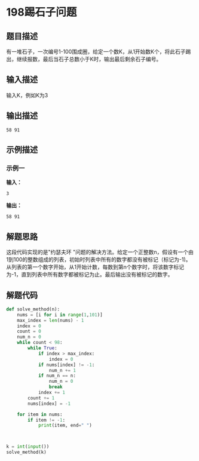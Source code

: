 # 198踢石子问题

## 题目描述

有一堆石子，一次编号1-100围成圈，给定一个数K，从1开始数K个，将此石子踢出，继续报数，最后当石子总数小于K时，输出最后剩余石子编号。

## 输入描述

输入K，例如K为3

## 输出描述

```
58 91
```

## 示例描述

### 示例一

**输入：**

```shell
3
```

**输出：**

```shell
58 91
```



## 解题思路

这段代码实现的是"约瑟夫环 "问题的解决方法。给定一个正整数n，假设有一个由1到100的整数组成的列表，初始时列表中所有的数字都没有被标记（标记为-1)。从列表的第一个数字开始，从1开始计数，每数到第n个数字时，将该数字标记为-1，直到列表中所有数字都被标记为止。最后输出没有被标记的数字。

## 解题代码

```python
def solve_method(n):
    nums = [i for i in range(1,101)]
    max_index = len(nums) - 1
    index = 0
    count = 0
    num_n = 0
    while count < 98:
        while True:
            if index > max_index:
                index = 0
            if nums[index] != -1:
                num_n += 1
            if num_n == n:
                num_n = 0
                break
            index += 1
        count += 1
        nums[index] = -1

    for item in nums:
        if item != -1:
            print(item, end=" ")



k = int(input())
solve_method(k)
```

